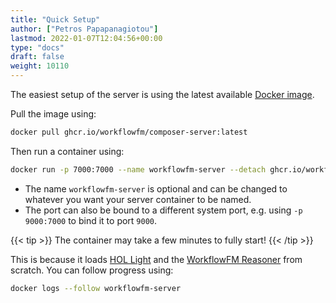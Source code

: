 ```yaml
---
title: "Quick Setup"
author: ["Petros Papapanagiotou"]
lastmod: 2022-01-07T12:04:56+00:00
type: "docs"
draft: false
weight: 10110
---
```


The easiest setup of the server is using the latest available [Docker image](https://github.com/workflowfm/workflowfm-composer/pkgs/container/composer-server).

Pull the image using:

```sh
docker pull ghcr.io/workflowfm/composer-server:latest
```

Then run a container using:

```sh
docker run -p 7000:7000 --name workflowfm-server --detach ghcr.io/workflowfm/composer-server:latest
```

-   The name `workflowfm-server` is optional and can be changed to whatever you want your server container to be named.
-   The port can also be bound to a different system port, e.g. using `-p 9000:7000` to bind it to port `9000`.

{{< tip >}}
The container may take a few minutes to fully start!
{{< /tip >}}

This is because it loads [HOL Light](https://github.com/workflowfm/hol-light) and the [WorkflowFM Reasoner](https://github.com/workflowfm/workflowfm-reasoner) from scratch. You can follow progress using:

```sh
docker logs --follow workflowfm-server
```